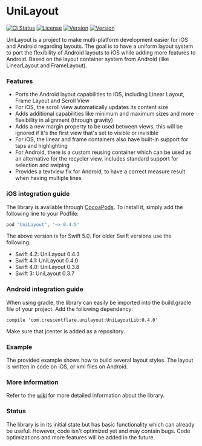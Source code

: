 # UniLayout

[![CI Status](http://img.shields.io/travis/crescentflare/UniLayout.svg?style=flat)](https://travis-ci.org/crescentflare/UniLayout)
[![License](https://img.shields.io/cocoapods/l/UniLayout.svg?style=flat)](http://cocoapods.org/pods/UniLayout)
[![Version](https://img.shields.io/cocoapods/v/UniLayout.svg?style=flat)](http://cocoapods.org/pods/UniLayout)
[![Version](https://img.shields.io/bintray/v/crescentflare/maven/UniLayoutLib.svg?style=flat)](https://bintray.com/crescentflare/maven/UniLayoutLib)

UniLayout is a project to make multi-platform development easier for iOS and Android regarding layouts. The goal is to have a uniform layout system to port the flexibility of Android layouts to iOS while adding more features to Android. Based on the layout container system from Android (like LinearLayout and FrameLayout).


### Features

* Ports the Android layout capabilities to iOS, including Linear Layout, Frame Layout and Scroll View
* For iOS, the scroll view automatically updates its content size
* Adds additional capabilities like minimum and maximum sizes and more flexibility in alignment (through gravity)
* Adds a new margin property to be used between views, this will be ignored if it's the first view that's set to visible or invisible
* For iOS, the linear and frame containers also have built-in support for taps and highlighting
* For Android, there is a custom reusing container which can be used as an alternative for the recycler view, includes standard support for selection and swiping
* Provides a textview fix for Android, to have a correct measure result when having multiple lines


### iOS integration guide

The library is available through [CocoaPods](http://cocoapods.org). To install it, simply add the following line to your Podfile:

```ruby
pod "UniLayout", '~> 0.4.5'
```

The above version is for Swift 5.0. For older Swift versions use the following:
- Swift 4.2: UniLayout 0.4.3
- Swift 4.1: UniLayout 0.4.0
- Swift 4.0: UniLayout 0.3.8
- Swift 3: UniLayout 0.3.7


### Android integration guide

When using gradle, the library can easily be imported into the build.gradle file of your project. Add the following dependency:

```
compile 'com.crescentflare.unilayout:UniLayoutLib:0.4.0'
```

Make sure that jcenter is added as a repository.


### Example

The provided example shows how to build several layout styles. The layout is written in code on iOS, or xml files on Android.


### More information

Refer to the [wiki](https://github.com/crescentflare/UniLayout/wiki) for more detailed information about the library.


### Status

The library is in its initial state but has basic functionality which can already be useful. However, code isn't optimized yet and may contain bugs. Code optimizations and more features will be added in the future.
